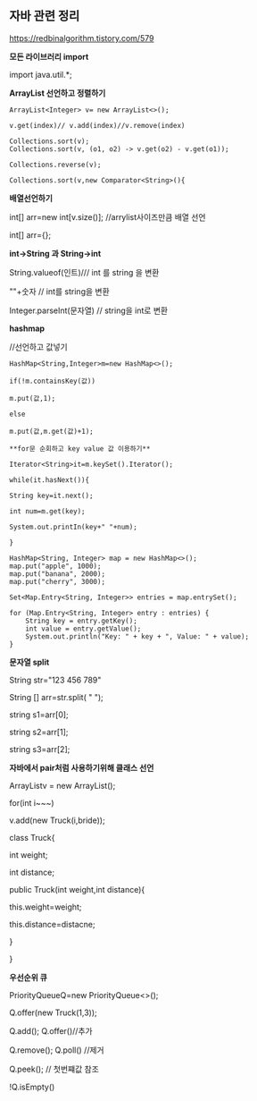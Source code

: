 ## 자바 관련 정리

https://redbinalgorithm.tistory.com/579

**모든 라이브러리 import**

import java.util.*;

**ArrayList 선언하고 정렬하기**
```
ArrayList<Integer> v= new ArrayList<>();

v.get(index)// v.add(index)//v.remove(index)

Collections.sort(v);
Collections.sort(v, (o1, o2) -> v.get(o2) - v.get(o1));

Collections.reverse(v);

Collections.sort(v,new Comparator<String>(){

```

**배열선언하기**

int[] arr=new int[v.size()];  //arrylist사이즈만큼 배열 선언

int[] arr={};

**int->String 과 String->int**

String.valueof(인트)/// int 를 string 을  변환

""+숫자 // int를 string을  변환

Integer.parseInt(문자열) // string을 int로 변환

**hashmap**

//선언하고 값넣기
```
HashMap<String,Integer>m=new HashMap<>();

if(!m.containsKey(값))

m.put(값,1);

else

m.put(값,m.get(값)+1);

**for문 순회하고 key value 값 이용하기**

Iterator<String>it=m.keySet().Iterator();

while(it.hasNext()){

String key=it.next();

int num=m.get(key);

System.out.printIn(key+" "+num);

}
```
```
HashMap<String, Integer> map = new HashMap<>();
map.put("apple", 1000);
map.put("banana", 2000);
map.put("cherry", 3000);

Set<Map.Entry<String, Integer>> entries = map.entrySet();

for (Map.Entry<String, Integer> entry : entries) {
    String key = entry.getKey();
    int value = entry.getValue();
    System.out.println("Key: " + key + ", Value: " + value);
}
 ```

**문자열 split**

String str="123 456 789"

String [] arr=str.split( " ");

string s1=arr[0];

string s2=arr[1];

string s3=arr[2];

**자바에서 pair처럼 사용하기위해 클래스 선언**

ArrayList<Truck>v = new ArrayList<Truck>();

for(int i~~~)

v.add(new Truck(i,bride));

class Truck{

int weight;

int distance;

public Truck(int weight,int distance){

this.weight=weight;

this.distance=distacne;

}

}

**우선순위 큐**

PriorityQueue<Truck>Q=new PriorityQueue<>();

Q.offer(new Truck(1,3));

Q.add();  Q.offer()//추가

Q.remove(); Q.poll() //제거

Q.peek(); // 첫번쨰값 참조

!Q.isEmpty()
